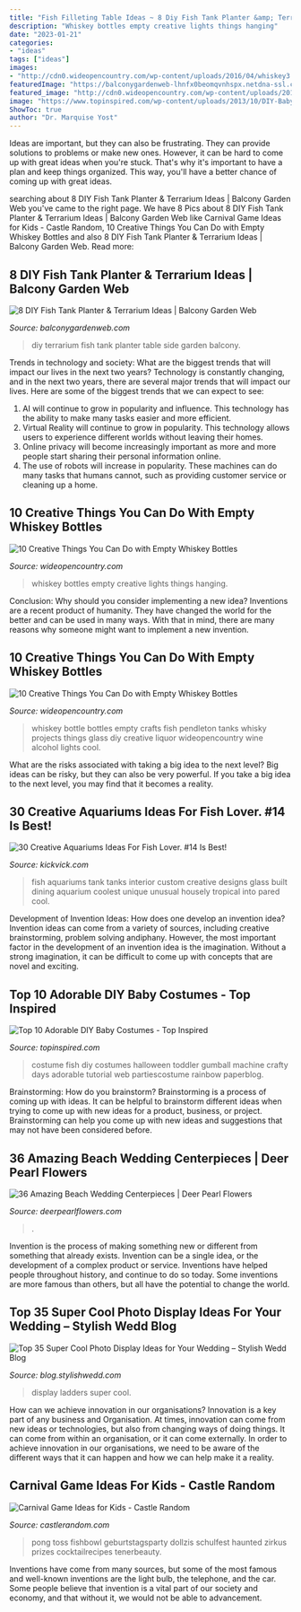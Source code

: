 ```yaml
---
title: "Fish Filleting Table Ideas ~ 8 Diy Fish Tank Planter &amp; Terrarium Ideas"
description: "Whiskey bottles empty creative lights things hanging"
date: "2023-01-21"
categories:
- "ideas"
tags: ["ideas"]
images:
- "http://cdn0.wideopencountry.com/wp-content/uploads/2016/04/whiskey3.jpg"
featuredImage: "https://balconygardenweb-lhnfx0beomqvnhspx.netdna-ssl.com/wp-content/uploads/2018/04/diy-fish-tank-planter10.jpg"
featured_image: "http://cdn0.wideopencountry.com/wp-content/uploads/2016/04/whiskey3.jpg"
image: "https://www.topinspired.com/wp-content/uploads/2013/10/DIY-Baby-Fish-Costume-Tutorial-2-web.jpg"
ShowToc: true
author: "Dr. Marquise Yost"
---
```



Ideas are important, but they can also be frustrating. They can provide solutions to problems or make new ones. However, it can be hard to come up with great ideas when you're stuck. That's why it's important to have a plan and keep things organized. This way, you'll have a better chance of coming up with great ideas.

	

		
searching about 8 DIY Fish Tank Planter &amp; Terrarium Ideas | Balcony Garden Web you've came to the right page. We have 8 Pics about 8 DIY Fish Tank Planter &amp; Terrarium Ideas | Balcony Garden Web like Carnival Game Ideas for Kids - Castle Random, 10 Creative Things You Can Do with Empty Whiskey Bottles and also 8 DIY Fish Tank Planter &amp; Terrarium Ideas | Balcony Garden Web. Read more:
		
    
## 8 DIY Fish Tank Planter &amp; Terrarium Ideas | Balcony Garden Web

<img loading=lazy src="https://balconygardenweb-lhnfx0beomqvnhspx.netdna-ssl.com/wp-content/uploads/2018/04/diy-fish-tank-planter10.jpg" onerror="this.onerror=null;this.src='https://tse2.mm.bing.net/th?id=OIP.JxeXmc6IThjpIsIyWz-6UAHaLK&amp;pid=15.1';" alt="8 DIY Fish Tank Planter &amp; Terrarium Ideas | Balcony Garden Web">

_Source: balconygardenweb.com_

>diy terrarium fish tank planter table side garden balcony. 

	

Trends in technology and society: What are the biggest trends that will impact our lives in the next two years?
Technology is constantly changing, and in the next two years, there are several major trends that will impact our lives. Here are some of the biggest trends that we can expect to see: 
1) AI will continue to grow in popularity and influence. This technology has the ability to make many tasks easier and more efficient. 
2) Virtual Reality will continue to grow in popularity. This technology allows users to experience different worlds without leaving their homes. 
3) Online privacy will become increasingly important as more and more people start sharing their personal information online. 
4) The use of robots will increase in popularity. These machines can do many tasks that humans cannot, such as providing customer service or cleaning up a home.

    
## 10 Creative Things You Can Do With Empty Whiskey Bottles

<img loading=lazy src="http://cdn0.wideopencountry.com/wp-content/uploads/2016/04/whiskey3.jpg" onerror="this.onerror=null;this.src='https://tse2.mm.bing.net/th?id=OIP.wEmbpEOWGqex2fHPpwXvYAHaLJ&amp;pid=15.1';" alt="10 Creative Things You Can Do with Empty Whiskey Bottles">

_Source: wideopencountry.com_

>whiskey bottles empty creative lights things hanging. 

	

Conclusion: Why should you consider implementing a new idea?
Inventions are a recent product of humanity. They have changed the world for the better and can be used in many ways. With that in mind, there are many reasons why someone might want to implement a new invention.

    
## 10 Creative Things You Can Do With Empty Whiskey Bottles

<img loading=lazy src="http://cdn0.wideopencountry.com/wp-content/uploads/2016/04/whiskey4.jpg" onerror="this.onerror=null;this.src='https://tse1.mm.bing.net/th?id=OIP.mdMhOPPxR_Sxl-_gl4rmWQHaJ6&amp;pid=15.1';" alt="10 Creative Things You Can Do with Empty Whiskey Bottles">

_Source: wideopencountry.com_

>whiskey bottle bottles empty crafts fish pendleton tanks whisky projects things glass diy creative liquor wideopencountry wine alcohol lights cool. 

	

What are the risks associated with taking a big idea to the next level?
Big ideas can be risky, but they can also be very powerful. If you take a big idea to the next level, you may find that it becomes a reality.

    
## 30 Creative Aquariums Ideas For Fish Lover. #14 Is Best!

<img loading=lazy src="http://www.kickvick.com/wp-content/uploads/2015/08/creative-aquariums-23.jpg" onerror="this.onerror=null;this.src='https://tse3.mm.bing.net/th?id=OIP.FxFSyoQDCkk5R0Q2mSkbvgHaE7&amp;pid=15.1';" alt="30 Creative Aquariums Ideas For Fish Lover. #14 Is Best!">

_Source: kickvick.com_

>fish aquariums tank tanks interior custom creative designs glass built dining aquarium coolest unique unusual housely tropical into pared cool. 

	

Development of Invention Ideas: How does one develop an invention idea?
Invention ideas can come from a variety of sources, including creative brainstorming, problem solving andiphany. However, the most important factor in the development of an invention idea is the imagination. Without a strong imagination, it can be difficult to come up with concepts that are novel and exciting.

    
## Top 10 Adorable DIY Baby Costumes - Top Inspired

<img loading=lazy src="https://www.topinspired.com/wp-content/uploads/2013/10/DIY-Baby-Fish-Costume-Tutorial-2-web.jpg" onerror="this.onerror=null;this.src='https://tse4.mm.bing.net/th?id=OIP.PXGLBTNPIChImlxnas0vdQHaK6&amp;pid=15.1';" alt="Top 10 Adorable DIY Baby Costumes - Top Inspired">

_Source: topinspired.com_

>costume fish diy costumes halloween toddler gumball machine crafty days adorable tutorial web partiescostume rainbow paperblog. 

	

Brainstorming: How do you brainstorm?
Brainstorming is a process of coming up with ideas. It can be helpful to brainstorm different ideas when trying to come up with new ideas for a product, business, or project. Brainstorming can help you come up with new ideas and suggestions that may not have been considered before.

    
## 36 Amazing Beach Wedding Centerpieces | Deer Pearl Flowers

<img loading=lazy src="https://www.deerpearlflowers.com/wp-content/uploads/2015/04/Pineapple-wedding-centerpiece-for-beach-wedding.jpg" onerror="this.onerror=null;this.src='https://tse1.mm.bing.net/th?id=OIP.sdHr-QqNJoClNK4hlXqi7QHaJ1&amp;pid=15.1';" alt="36 Amazing Beach Wedding Centerpieces | Deer Pearl Flowers">

_Source: deerpearlflowers.com_

>. 

	

Invention is the process of making something new or different from something that already exists. Invention can be a single idea, or the development of a complex product or service. Inventions have helped people throughout history, and continue to do so today. Some inventions are more famous than others, but all have the potential to change the world.

    
## Top 35 Super Cool Photo Display Ideas For Your Wedding – Stylish Wedd Blog

<img loading=lazy src="http://blog.stylishwedd.com/wp-content/uploads/2017/01/Chic-Wedding-Photo-Display-Ideas-with-Old-Ladders.jpg" onerror="this.onerror=null;this.src='https://tse2.mm.bing.net/th?id=OIP.VjcARHdZ-TiBM3AGDiXE0QHaKd&amp;pid=15.1';" alt="Top 35 Super Cool Photo Display Ideas for Your Wedding – Stylish Wedd Blog">

_Source: blog.stylishwedd.com_

>display ladders super cool. 

	

How can we achieve innovation in our organisations?
Innovation is a key part of any business and Organisation. At times, innovation can come from new ideas or technologies, but also from changing ways of doing things. It can come from within an organisation, or it can come externally. In order to achieve innovation in our organisations, we need to be aware of the different ways that it can happen and how we can help make it a reality.

    
## Carnival Game Ideas For Kids - Castle Random

<img loading=lazy src="https://castlerandom.com/wp-content/uploads/2019/11/Fishbowl-toss-carnival-game-1.jpg" onerror="this.onerror=null;this.src='https://tse4.mm.bing.net/th?id=OIP.RvavUfZ6B-COb4_hivNtJwHaJ4&amp;pid=15.1';" alt="Carnival Game Ideas for Kids - Castle Random">

_Source: castlerandom.com_

>pong toss fishbowl geburtstagsparty dollzis schulfest haunted zirkus prizes cocktailrecipes tenerbeauty. 

	

Inventions have come from many sources, but some of the most famous and well-known inventions are the light bulb, the telephone, and the car. Some people believe that invention is a vital part of our society and economy, and that without it, we would not be able to advancement.

